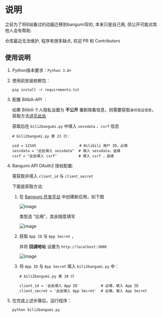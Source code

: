 # 说明

之前为了将B站看过的动画迁移到bangumi写的, 本来只是自己用, 但公开可能对其他人会有帮助.

仓库最近无法维护, 程序有很多缺点, 欢迎 PR 和 Contributors

## 使用说明

1. Python版本要求：`Python 3.8+`

2. 使用前安装依赖包：

   ```
   pip install -r requirements.txt
   ```

3. 配置 Bilibili-API ：
   
   如果 Bilibili 个人隐私设置为 **不公开** 番剧观看信息，则需要获取`身份验证信息`，获取方法[详见此处](https://github.com/Passkou/bilibili-api/blob/main/README.md#%E8%8E%B7%E5%8F%96-sessdata-%E5%92%8C-csrf)
   
   获取后在 `bili2bangumi.py` 中填入 `sessdata` 、`csrf` 信息
   
   ```
   # bili2bangumi.py 第 22 行：

   uid = 12345                    # Bilibili 用户 ID，必填
   sessdata = "此处填入 sessdata"  # 填入 sessdata，选填
   csrf = "此处填入 csrf"          # 填入 csrf ，选填
   ```


4. Bangumi API OAuth2 授权配置:
   
   需获取并填入 `client_id` 与 `client_secret`
   
   下面是获取方法:
   
   1. 在 [Bangumi 开发平台](https://bgm.tv/dev/app) 中创建新应用，如下图
   
      ![image](https://user-images.githubusercontent.com/37031767/116994802-c669cc80-ad0b-11eb-9033-f60de4e2471c.png)
      
      类型选 “应用”，其余随意填写
      
      ![image](https://user-images.githubusercontent.com/37031767/116995199-59a30200-ad0c-11eb-99f7-ef361a26e901.png)
   
   
   2. 获取 `App ID` 与 `App Secret` ，
       
      并将 **回调地址** 设置为 `http://localhost:3000`
   
      ![image](https://user-images.githubusercontent.com/37031767/116995932-493f5700-ad0d-11eb-8403-680840a04023.png)
    
   3. 将 `App ID` 与 `App Secret` 填入 `bili2bangumi.py` 中：

      ```
      # bili2bangumi.py 第 28 行

      client_id = '此处填入 App ID'          # 必填，填入 App ID
      client_secret = '此处填入 App Secret'  # 必填，填入 App Secret
      ```

5. 在完成上述步骤后，运行程序：
   
   ```
   python bili2bangumi.py
   ```
